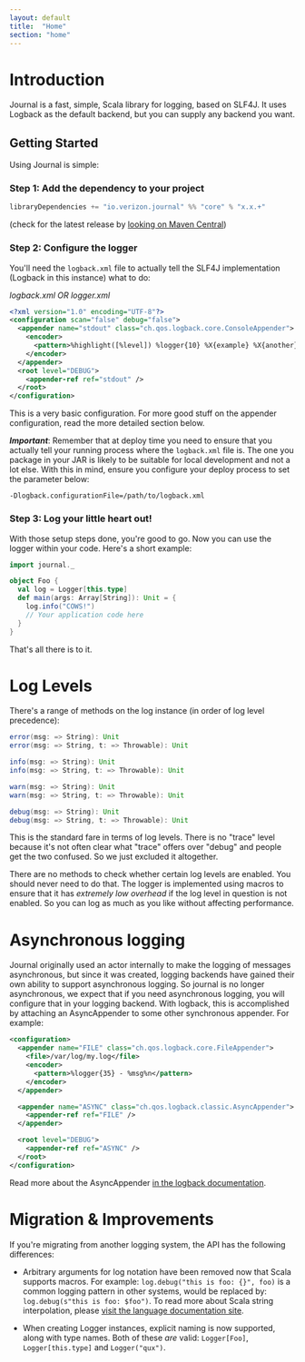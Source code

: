 ```yaml
---
layout: default
title:  "Home"
section: "home"
---
```


# Introduction

Journal is a fast, simple, Scala library for logging, based on SLF4J. It uses Logback as the default backend, but you can supply any backend you want.

## Getting Started

Using Journal is simple:

### Step 1: Add the dependency to your project

``` scala
libraryDependencies += "io.verizon.journal" %% "core" % "x.x.+"
```

(check for the latest release by [looking on Maven Central](https://maven-badges.herokuapp.com/maven-central/io.verizon.journal/core_2.11))

### Step 2: Configure the logger

You'll need the `logback.xml` file to actually tell the SLF4J implementation (Logback in this instance) what to do:

*logback.xml OR logger.xml*

``` xml
<?xml version="1.0" encoding="UTF-8"?>
<configuration scan="false" debug="false">
  <appender name="stdout" class="ch.qos.logback.core.ConsoleAppender">
    <encoder>
      <pattern>%highlight([%level]) %logger{10} %X{example} %X{another}  - %msg%n</pattern>
    </encoder>
  </appender>
  <root level="DEBUG">
    <appender-ref ref="stdout" />
  </root>
</configuration>
```

This is a very basic configuration. For more good stuff on the appender configuration, read the more detailed section below.

***Important***: Remember that at deploy time you need to ensure that you actually tell your running process where the `logback.xml` file is. The one you package in your JAR is likely to be suitable for local development and not a lot else. With this in mind, ensure you configure your deploy process to set the parameter below:

```
-Dlogback.configurationFile=/path/to/logback.xml
```

### Step 3: Log your little heart out!

With those setup steps done, you're good to go. Now you can use the logger within your code. Here's a short example:

``` scala
import journal._

object Foo {
  val log = Logger[this.type]
  def main(args: Array[String]): Unit = {
    log.info("COWS!")
    // Your application code here
  }
}
```

That's all there is to it.

<a name="log-levels"></a>

# Log Levels

There's a range of methods on the log instance (in order of log level precedence):

``` scala
error(msg: => String): Unit
error(msg: => String, t: => Throwable): Unit

info(msg: => String): Unit
info(msg: => String, t: => Throwable): Unit

warn(msg: => String): Unit
warn(msg: => String, t: => Throwable): Unit

debug(msg: => String): Unit
debug(msg: => String, t: => Throwable): Unit
```

This is the standard fare in terms of log levels. There is no "trace" level because it's not often clear what "trace" offers over "debug" and people get the two confused. So we just excluded it altogether.

There are no methods to check whether certain log levels are enabled. You should never need to do that. The logger is implemented using macros to ensure that it has _extremely low overhead_ if the log level in question is not enabled. So you can log as much as you like without affecting performance.

<a name="threading"></a>

# Asynchronous logging

Journal originally used an actor internally to make the logging of messages asynchronous, but since it was created, logging backends have gained their own ability to support asynchronous logging. So journal is no longer asynchronous, we expect that if you need asynchronous logging, you will configure that in your logging backend. With logback, this is accomplished by attaching an AsyncAppender to some other synchronous appender. For example:

```xml
<configuration>
  <appender name="FILE" class="ch.qos.logback.core.FileAppender">
    <file>/var/log/my.log</file>
    <encoder>
      <pattern>%logger{35} - %msg%n</pattern>
    </encoder>
  </appender>

  <appender name="ASYNC" class="ch.qos.logback.classic.AsyncAppender">
    <appender-ref ref="FILE" />
  </appender>

  <root level="DEBUG">
    <appender-ref ref="ASYNC" />
  </root>
</configuration>
```

Read more about the AsyncAppender [in the logback documentation](http://logback.qos.ch/manual/appenders.html#AsyncAppender).

<a name="migration"></a>

# Migration & Improvements

If you're migrating from another logging system, the API has the following differences:

* Arbitrary arguments for log notation have been removed now that Scala supports macros. For example:
`log.debug("this is foo: {}", foo)` is a common logging pattern in other systems, would be replaced by: `log.debug(s"this is foo: $foo")`. To read more about Scala string interpolation, please [visit the language documentation site](http://docs.scala-lang.org/overviews/core/string-interpolation.html).

* When creating Logger instances, explicit naming is now supported, along with type names. Both of these *are* valid: `Logger[Foo]`, `Logger[this.type]` and `Logger("qux")`.

